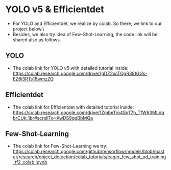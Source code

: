 # YOLO v5 & Efficientdet
* For YOLO and Efficientdet, we realize by colab. So there, we link to our project below.\
* Besides, we also try idea of Few-Shot-Learning, the code link will be shared also as follows.

## YOLO
* The colab link for YOLO v5 with detailed  tutorial inside: \
https://colab.research.google.com/drive/1gDZ2xcTOgR39tGGs-EZ6i3RTs16wmzZQ

## Efficientdet
* The colab link for Efficientdet with detailed  tutorial inside: \
https://colab.research.google.com/drive/1ZmbeTro4SqT7h_TfW63MLdqbrCUk_1br#scrollTo=KwDS9qqBbMQa


## Few-Shot-Learning
* The colab link for Few-Shot-Learning we try: \
https://colab.research.google.com/github/tensorflow/models/blob/master/research/object_detection/colab_tutorials/eager_few_shot_od_training_tf2_colab.ipynb
